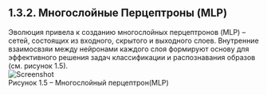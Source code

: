 ## **1.3.2.	Многослойные Перцептроны (MLP)**

Эволюция привела к созданию многослойных перцептронов (MLP) – сетей, состоящих из входного, скрытого и выходного слоев. 
Внутренние взаимосвзяи между нейронами каждого слоя формируют основу для эффективного решения задач классификации и распознавания образов (см. рисунок 1.5).  
![Screenshot](../main/Screenshot/MLP.png)  
Рисунок 1.5 – Многослойный перцептрон(MLP)
